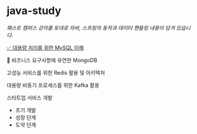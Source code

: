 # java-study

_패스트 캠퍼스 강의를 토대로 자바, 스프링의 동작과 데이터 핸들링 내용이 담겨 있습니다._

[✅ 대용량 처리를 위한 MySQL 이해](java-study/blob/main/fastcampus-mysql-master/README.md)

🏃 비즈니스 요구사항에 유연한 MongoDB

고성능 서비스를 위한 Redis 활용 및 아키텍처

대용량 비동기 프로세스를 위한 Kafka 활용

스타트업 서비스 개발
- 초기 개발
- 성장 단계
- 도약 단계
